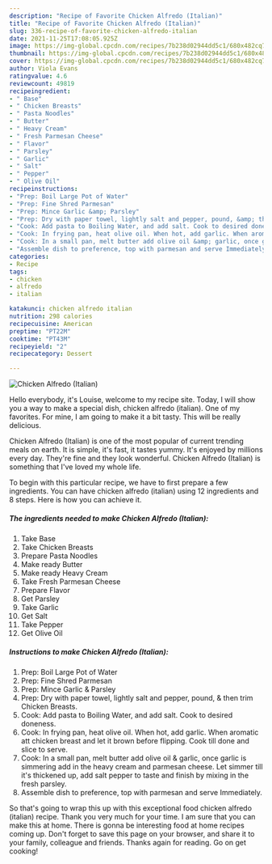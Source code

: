 ```yaml
---
description: "Recipe of Favorite Chicken Alfredo (Italian)"
title: "Recipe of Favorite Chicken Alfredo (Italian)"
slug: 336-recipe-of-favorite-chicken-alfredo-italian
date: 2021-11-25T17:08:05.925Z
image: https://img-global.cpcdn.com/recipes/7b238d02944dd5c1/680x482cq70/chicken-alfredo-italian-recipe-main-photo.jpg
thumbnail: https://img-global.cpcdn.com/recipes/7b238d02944dd5c1/680x482cq70/chicken-alfredo-italian-recipe-main-photo.jpg
cover: https://img-global.cpcdn.com/recipes/7b238d02944dd5c1/680x482cq70/chicken-alfredo-italian-recipe-main-photo.jpg
author: Viola Evans
ratingvalue: 4.6
reviewcount: 49819
recipeingredient:
- " Base"
- " Chicken Breasts"
- " Pasta Noodles"
- " Butter"
- " Heavy Cream"
- " Fresh Parmesan Cheese"
- " Flavor"
- " Parsley"
- " Garlic"
- " Salt"
- " Pepper"
- " Olive Oil"
recipeinstructions:
- "Prep: Boil Large Pot of Water"
- "Prep: Fine Shred Parmesan"
- "Prep: Mince Garlic &amp; Parsley"
- "Prep: Dry with paper towel, lightly salt and pepper, pound, &amp; then trim Chicken Breasts."
- "Cook: Add pasta to Boiling Water, and add salt. Cook to desired doneness."
- "Cook: In frying pan, heat olive oil. When hot, add garlic. When aromatic att chicken breast and let it brown before flipping. Cook till done and slice to serve."
- "Cook: In a small pan, melt butter add olive oil &amp; garlic, once garlic is simmering add in the heavy cream and parmesan cheese. Let simmer till it&#39;s thickened up, add salt pepper to taste and finish by mixing in the fresh parsley."
- "Assemble dish to preference, top with parmesan and serve Immediately."
categories:
- Recipe
tags:
- chicken
- alfredo
- italian

katakunci: chicken alfredo italian 
nutrition: 298 calories
recipecuisine: American
preptime: "PT22M"
cooktime: "PT43M"
recipeyield: "2"
recipecategory: Dessert

---
```



![Chicken Alfredo (Italian)](https://img-global.cpcdn.com/recipes/7b238d02944dd5c1/680x482cq70/chicken-alfredo-italian-recipe-main-photo.jpg)

Hello everybody, it's Louise, welcome to my recipe site. Today, I will show you a way to make a special dish, chicken alfredo (italian). One of my favorites. For mine, I am going to make it a bit tasty. This will be really delicious.

Chicken Alfredo (Italian) is one of the most popular of current trending meals on earth. It is simple, it's fast, it tastes yummy. It's enjoyed by millions every day. They're fine and they look wonderful. Chicken Alfredo (Italian) is something that I've loved my whole life.




To begin with this particular recipe, we have to first prepare a few ingredients. You can have chicken alfredo (italian) using 12 ingredients and 8 steps. Here is how you can achieve it.

<!--inarticleads1-->

##### The ingredients needed to make Chicken Alfredo (Italian):

1. Take  Base
1. Take  Chicken Breasts
1. Prepare  Pasta Noodles
1. Make ready  Butter
1. Make ready  Heavy Cream
1. Take  Fresh Parmesan Cheese
1. Prepare  Flavor
1. Get  Parsley
1. Take  Garlic
1. Get  Salt
1. Take  Pepper
1. Get  Olive Oil




<!--inarticleads2-->

##### Instructions to make Chicken Alfredo (Italian):

1. Prep: Boil Large Pot of Water
1. Prep: Fine Shred Parmesan
1. Prep: Mince Garlic &amp; Parsley
1. Prep: Dry with paper towel, lightly salt and pepper, pound, &amp; then trim Chicken Breasts.
1. Cook: Add pasta to Boiling Water, and add salt. Cook to desired doneness.
1. Cook: In frying pan, heat olive oil. When hot, add garlic. When aromatic att chicken breast and let it brown before flipping. Cook till done and slice to serve.
1. Cook: In a small pan, melt butter add olive oil &amp; garlic, once garlic is simmering add in the heavy cream and parmesan cheese. Let simmer till it&#39;s thickened up, add salt pepper to taste and finish by mixing in the fresh parsley.
1. Assemble dish to preference, top with parmesan and serve Immediately.




So that's going to wrap this up with this exceptional food chicken alfredo (italian) recipe. Thank you very much for your time. I am sure that you can make this at home. There is gonna be interesting food at home recipes coming up. Don't forget to save this page on your browser, and share it to your family, colleague and friends. Thanks again for reading. Go on get cooking!
